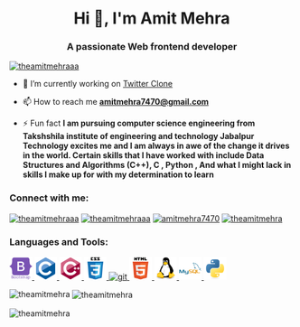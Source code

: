 <h1 align="center">Hi 👋, I'm Amit Mehra</h1>
<h3 align="center">A passionate Web frontend developer</h3>

<p align="left"> <a href="https://twitter.com/theamitmehraaa" target="blank"><img src="https://img.shields.io/twitter/follow/theamitmehraaa?logo=twitter&style=for-the-badge" alt="theamitmehraaa" /></a> </p>

- 🔭 I’m currently working on [Twitter Clone](https://github.com/theamitmehra/twitter-clone.git)

- 📫 How to reach me **amitmehra7470@gmail.com**

- ⚡ Fun fact **I am pursuing computer science engineering from Takshshila institute of engineering and technology Jabalpur Technology excites me and I am always in awe of the change it drives in the world. Certain skills that I have worked with include Data Structures and Algorithms (C++), C , Python , And what I might lack in skills I make up for with my determination to learn**

<h3 align="left">Connect with me:</h3>
<p align="left">
<a href="https://twitter.com/theamitmehraaa" target="blank"><img align="center" src="https://raw.githubusercontent.com/rahuldkjain/github-profile-readme-generator/master/src/images/icons/Social/twitter.svg" alt="theamitmehraaa" height="30" width="40" /></a>
<a href="https://instagram.com/theamitmehraaa" target="blank"><img align="center" src="https://raw.githubusercontent.com/rahuldkjain/github-profile-readme-generator/master/src/images/icons/Social/instagram.svg" alt="theamitmehraaa" height="30" width="40" /></a>
<a href="https://www.hackerrank.com/amitmehra7470" target="blank"><img align="center" src="https://raw.githubusercontent.com/rahuldkjain/github-profile-readme-generator/master/src/images/icons/Social/hackerrank.svg" alt="amitmehra7470" height="30" width="40" /></a>
<a href="https://www.leetcode.com/theamitmehra" target="blank"><img align="center" src="https://raw.githubusercontent.com/rahuldkjain/github-profile-readme-generator/master/src/images/icons/Social/leet-code.svg" alt="theamitmehra" height="30" width="40" /></a>
</p>

<h3 align="left">Languages and Tools:</h3>
<p align="left"> <a href="https://getbootstrap.com" target="_blank" rel="noreferrer"> <img src="https://raw.githubusercontent.com/devicons/devicon/master/icons/bootstrap/bootstrap-plain-wordmark.svg" alt="bootstrap" width="40" height="40"/> </a> <a href="https://www.cprogramming.com/" target="_blank" rel="noreferrer"> <img src="https://raw.githubusercontent.com/devicons/devicon/master/icons/c/c-original.svg" alt="c" width="40" height="40"/> </a> <a href="https://www.w3schools.com/cpp/" target="_blank" rel="noreferrer"> <img src="https://raw.githubusercontent.com/devicons/devicon/master/icons/cplusplus/cplusplus-original.svg" alt="cplusplus" width="40" height="40"/> </a> <a href="https://www.w3schools.com/css/" target="_blank" rel="noreferrer"> <img src="https://raw.githubusercontent.com/devicons/devicon/master/icons/css3/css3-original-wordmark.svg" alt="css3" width="40" height="40"/> </a> <a href="https://git-scm.com/" target="_blank" rel="noreferrer"> <img src="https://www.vectorlogo.zone/logos/git-scm/git-scm-icon.svg" alt="git" width="40" height="40"/> </a> <a href="https://www.w3.org/html/" target="_blank" rel="noreferrer"> <img src="https://raw.githubusercontent.com/devicons/devicon/master/icons/html5/html5-original-wordmark.svg" alt="html5" width="40" height="40"/> </a> <a href="https://www.linux.org/" target="_blank" rel="noreferrer"> <img src="https://raw.githubusercontent.com/devicons/devicon/master/icons/linux/linux-original.svg" alt="linux" width="40" height="40"/> </a> <a href="https://www.mysql.com/" target="_blank" rel="noreferrer"> <img src="https://raw.githubusercontent.com/devicons/devicon/master/icons/mysql/mysql-original-wordmark.svg" alt="mysql" width="40" height="40"/> </a> <a href="https://www.python.org" target="_blank" rel="noreferrer"> <img src="https://raw.githubusercontent.com/devicons/devicon/master/icons/python/python-original.svg" alt="python" width="40" height="40"/> </a> </p>

<p><img align="left" src="https://github-readme-stats.vercel.app/api/top-langs?username=theamitmehra&show_icons=true&locale=en&layout=compact" alt="theamitmehra" /></p>

<p>&nbsp;<img align="center" src="https://github-readme-stats.vercel.app/api?username=theamitmehra&show_icons=true&locale=en" alt="theamitmehra" /></p>

<p><img align="center" src="https://github-readme-streak-stats.herokuapp.com/?user=theamitmehra&" alt="theamitmehra" /></p>
